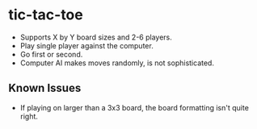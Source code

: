 # tic-tac-toe

- Supports X by Y board sizes and 2-6 players.
- Play single player against the computer.
- Go first or second.
- Computer AI makes moves randomly, is not sophisticated.

## Known Issues

- If playing on larger than a 3x3 board, the board formatting isn't quite right.

